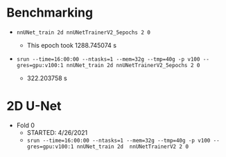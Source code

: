 # Benchmarking

* `nnUNet_train 2d nnUNetTrainerV2_5epochs 2 0`
    * This epoch took 1288.745074 s
  
* `srun --time=16:00:00 --ntasks=1 --mem=32g --tmp=40g -p v100 --gres=gpu:v100:1 nnUNet_train 2d nnUNetTrainerV2_5epochs 2 0`
    * 322.203758 s

# 2D U-Net

* Fold 0
    * STARTED: 4/26/2021
    * `srun --time=16:00:00 --ntasks=1 --mem=32g --tmp=40g -p v100 --gres=gpu:v100:1 nnUNet_train 2d  nnUNetTrainerV2 2 0`